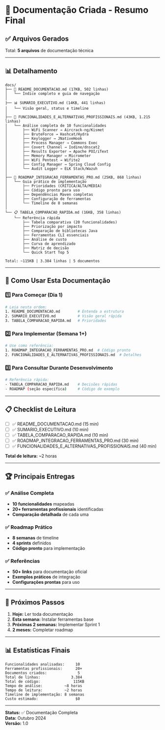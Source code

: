 # 📁 Documentação Criada - Resumo Final

## ✅ Arquivos Gerados

Total: **5 arquivos** de documentação técnica

---

## 📊 Detalhamento

```
docs/
├── 📖 README_DOCUMENTACAO.md (17KB, 502 linhas)
│   └── Índice completo e guia de navegação
│
├── 📊 SUMARIO_EXECUTIVO.md (14KB, 441 linhas)
│   └── Visão geral, status e timeline
│
├── 📘 FUNCIONALIDADES_E_ALTERNATIVAS_PROFISSIONAIS.md (43KB, 1.215 linhas)
│   └── Análise completa de 10 funcionalidades
│       ├── WiFi Scanner → Aircrack-ng/Kismet
│       ├── BruteForce → Hashcat/Hydra
│       ├── Keylogger → JNativeHook
│       ├── Process Manager → Commons Exec
│       ├── Covert Channel → Iodine/dnscat2
│       ├── Results Exporter → Apache POI/iText
│       ├── Memory Manager → Micrometer
│       ├── WiFi Pentest → Wifite2
│       ├── Config Manager → Spring Cloud Config
│       └── Audit Logger → ELK Stack/Wazuh
│
├── 🚀 ROADMAP_INTEGRACAO_FERRAMENTAS_PRO.md (25KB, 868 linhas)
│   └── Guia prático de implementação
│       ├── Prioridades (CRÍTICA/ALTA/MÉDIA)
│       ├── Código pronto para uso
│       ├── Dependências Maven completas
│       ├── Configuração de ferramentas
│       └── Timeline de 8 semanas
│
└── 📋 TABELA_COMPARACAO_RAPIDA.md (16KB, 358 linhas)
    └── Referência rápida
        ├── Tabela comparativa (20 funcionalidades)
        ├── Priorização por impacto
        ├── Comparação de bibliotecas Java
        ├── Ferramentas CLI essenciais
        ├── Análise de custo
        ├── Curva de aprendizado
        ├── Matriz de decisão
        └── Quick Start Top 5

Total: ~115KB | 3.384 linhas | 5 documentos
```

---

## 🎯 Como Usar Esta Documentação

### 1️⃣ Para Começar (Dia 1)
```bash
# Leia nesta ordem:
1. README_DOCUMENTACAO.md        # Entenda a estrutura
2. SUMARIO_EXECUTIVO.md          # Visão geral rápida
3. TABELA_COMPARACAO_RAPIDA.md   # Prioridades
```

### 2️⃣ Para Implementar (Semana 1+)
```bash
# Use como referência:
1. ROADMAP_INTEGRACAO_FERRAMENTAS_PRO.md  # Código pronto
2. FUNCIONALIDADES_E_ALTERNATIVAS_PROFISSIONAIS.md  # Detalhes
```

### 3️⃣ Para Consultar Durante Desenvolvimento
```bash
# Referência rápida:
- TABELA_COMPARACAO_RAPIDA.md    # Decisões rápidas
- ROADMAP (seção específica)     # Código de exemplo
```

---

## 📋 Checklist de Leitura

- [ ] ✅ README_DOCUMENTACAO.md (15 min)
- [ ] ✅ SUMARIO_EXECUTIVO.md (10 min)
- [ ] ✅ TABELA_COMPARACAO_RAPIDA.md (10 min)
- [ ] ✅ ROADMAP_INTEGRACAO_FERRAMENTAS_PRO.md (30 min)
- [ ] ✅ FUNCIONALIDADES_E_ALTERNATIVAS_PROFISSIONAIS.md (40 min)

**Total de leitura:** ~2 horas

---

## 🏆 Principais Entregas

### ✅ Análise Completa
- **10 funcionalidades** mapeadas
- **20+ ferramentas profissionais** identificadas
- **Comparação detalhada** de cada uma

### ✅ Roadmap Prático
- **8 semanas** de timeline
- **4 sprints** definidos
- **Código pronto** para implementação

### ✅ Referências
- **50+ links** para documentação oficial
- **Exemplos práticos** de integração
- **Configurações prontas** para uso

---

## 🚀 Próximos Passos

1. **Hoje:** Ler toda documentação
2. **Esta semana:** Instalar ferramentas base
3. **Próximas 2 semanas:** Implementar Sprint 1
4. **2 meses:** Completar roadmap

---

## 📊 Estatísticas Finais

```
Funcionalidades analisadas:     10
Ferramentas profissionais:      20+
Documentos criados:              5
Total de linhas:              3.384
Total de código:               115KB
Tempo de análise:          ~8 horas
Tempo de leitura:          ~2 horas
Timeline de implementação: 8 semanas
Custo estimado:                 $0
```

---

**Status:** ✅ Documentação Completa  
**Data:** Outubro 2024  
**Versão:** 1.0

